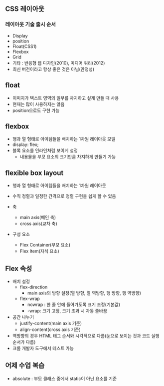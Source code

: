 ## CSS 레이아웃

### 레이아웃 기술 출시 순서

- Display
- position
- Float(CSS1)
- Flexbox
- Grid
- 기타 : 반응형 웹 디자인(2010), 미디어 쿼리(2012)
- 최신 버전이라고 항상 좋은 것은 아님(안정성)

## float

- 이미지가 텍스트 영역의 일부를 차지하고 싶게 만들 때 사용
- 현재는 많이 사용하지는 않음
- position으로도 구현 가능

## flexbox

- 행과 열 형태로 아이템들을 배치하는 1차원 레이아웃 모델
- display: flex;
- 블록 요소를 인라인처럼 보이게 설정
  - 내용물을 부모 요소의 크기만큼 차지하게 만들기 가능

## flexible box layout

- 행과 열 형태로 아이템들을 배치하는 1차원 레이아웃
- 수직 정렬과 일정한 간격으로 정렬 구현을 쉽게 할 수 있음

- 축
  - main axis(메인 축)
  - cross axis(교차 축)
- 구성 요소
  - Flex Container(부모 요소)
  - Flex Item(자식 요소)

## Flex 속성

- 배치 설정
  - flex-direction
    - main axis의 방향 설정(열 방향, 열 역방향, 행 방향, 행 역방향)
  - flex-wrap
    - nowrap : 한 줄 안에 들어가도록 크기 조정(기본값)
    - -wrap: 크기 고정, 크기 초과 시 자동 줄바꿈
- 공간 나누기
  - justify-content(main axis 기준)
  - align-content(cross axis 기준)
- 역방향의 경우 HTML 태그 순서와 시각적으로 다름(눈으로 보이는 것과 코드 실행 순서가 다름)
- 크롬 개발자 도구에서 테스트 가능

## 어제 수업 복습

- absolute : 부모 클래스 중에서 static이 아닌 요소를 기준